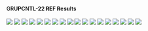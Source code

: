 #### GRUPCNTL-22 REF Results

![](REF/GRUPCNTL-22-Field_Production_Comparison_Plot.png)
![](REF/GRUPCNTL-22-Field_Sales_Gas_Production_Comparison_Plot.png)
![](REF/GRUPCNTL-22-Group_INJE_Gas_Injection_Comparison_Plot.png)
![](REF/GRUPCNTL-22-Group_PROD_Production_Comparison_Plot.png)
![](REF/GRUPCNTL-22-Well_INJ1_Gas_Injection_Comparison_Plot.png)
![](REF/GRUPCNTL-22-Well_INJ2_Gas_Injection_Comparison_Plot.png)
![](REF/GRUPCNTL-22-Well_PROD1_Pressure_Comparison_Plot.png)
![](REF/GRUPCNTL-22-Well_PROD1_Production_and_Mode_of_Control_Plot.png)
![](REF/GRUPCNTL-22-Well_PROD1_Production_Performance.png)
![](REF/GRUPCNTL-22-Well_PROD2_Pressure_Comparison_Plot.png)
![](REF/GRUPCNTL-22-Well_PROD2_Production_and_Mode_of_Control_Plot.png)
![](REF/GRUPCNTL-22-Well_PROD2_Production_Performance.png)
![](REF/GRUPCNTL-22-Well_PROD3_Pressure_Comparison_Plot.png)
![](REF/GRUPCNTL-22-Well_PROD3_Production_and_Mode_of_Control_Plot.png)
![](REF/GRUPCNTL-22-Well_PROD3_Production_Performance.png)
![](REF/GRUPCNTL-22-Well_PROD4_Pressure_Comparison_Plot.png)
![](REF/GRUPCNTL-22-Well_PROD4_Production_and_Mode_of_Control_Plot.png)
![](REF/GRUPCNTL-22-Well_PROD4_Production_Performance.png)
